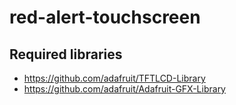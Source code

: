 # red-alert-touchscreen

## Required libraries
* https://github.com/adafruit/TFTLCD-Library
* https://github.com/adafruit/Adafruit-GFX-Library
